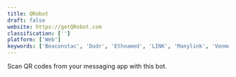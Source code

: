 ```yaml
---
title: QRobot
draft: false 
website: https://getQRobot.com
classification: ['']
platform: ['Web']
keywords: ['Beaconstac', 'Dudr', 'Ethnamed', 'LINK', 'Manylink', 'Venmo', 'VisualCode', 'onelink.to']
---
```

Scan QR codes from your messaging app with this bot.